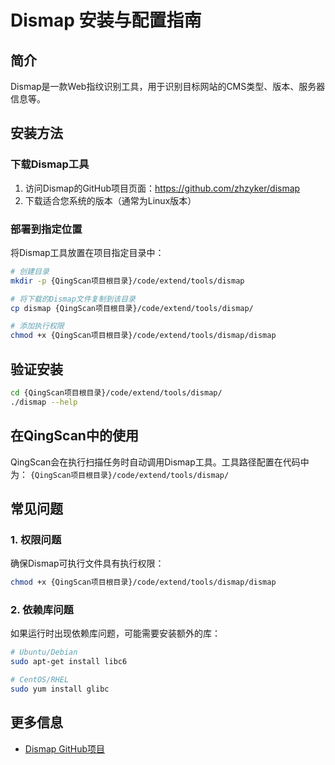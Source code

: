 # Dismap 安装与配置指南

## 简介

Dismap是一款Web指纹识别工具，用于识别目标网站的CMS类型、版本、服务器信息等。

## 安装方法

### 下载Dismap工具

1. 访问Dismap的GitHub项目页面：https://github.com/zhzyker/dismap
2. 下载适合您系统的版本（通常为Linux版本）

### 部署到指定位置

将Dismap工具放置在项目指定目录中：

```bash
# 创建目录
mkdir -p {QingScan项目根目录}/code/extend/tools/dismap

# 将下载的Dismap文件复制到该目录
cp dismap {QingScan项目根目录}/code/extend/tools/dismap/

# 添加执行权限
chmod +x {QingScan项目根目录}/code/extend/tools/dismap/dismap
```

## 验证安装

```bash
cd {QingScan项目根目录}/code/extend/tools/dismap/
./dismap --help
```

## 在QingScan中的使用

QingScan会在执行扫描任务时自动调用Dismap工具。工具路径配置在代码中为：
`{QingScan项目根目录}/code/extend/tools/dismap/`

## 常见问题

### 1. 权限问题

确保Dismap可执行文件具有执行权限：

```bash
chmod +x {QingScan项目根目录}/code/extend/tools/dismap/dismap
```

### 2. 依赖库问题

如果运行时出现依赖库问题，可能需要安装额外的库：

```bash
# Ubuntu/Debian
sudo apt-get install libc6

# CentOS/RHEL
sudo yum install glibc
```

## 更多信息

- [Dismap GitHub项目](https://github.com/zhzyker/dismap)